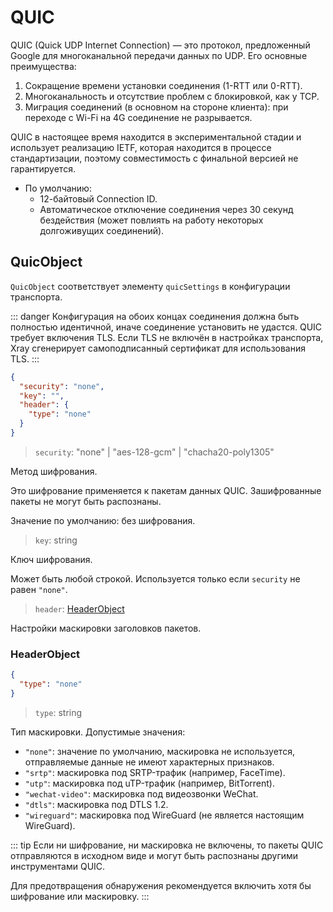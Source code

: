 # QUIC

QUIC (Quick UDP Internet Connection) — это протокол, предложенный Google для многоканальной передачи данных по UDP. Его основные преимущества:

1. Сокращение времени установки соединения (1-RTT или 0-RTT).
2. Многоканальность и отсутствие проблем с блокировкой, как у TCP.
3. Миграция соединений (в основном на стороне клиента): при переходе с Wi-Fi на 4G соединение не разрывается.

QUIC в настоящее время находится в экспериментальной стадии и использует реализацию IETF, которая находится в процессе стандартизации, поэтому совместимость с финальной версией не гарантируется.

- По умолчанию:
  - 12-байтовый Connection ID.
  - Автоматическое отключение соединения через 30 секунд бездействия (может повлиять на работу некоторых долгоживущих соединений).

## QuicObject

`QuicObject` соответствует элементу `quicSettings` в конфигурации транспорта.

::: danger
Конфигурация на обоих концах соединения должна быть полностью идентичной, иначе соединение установить не удастся.
QUIC требует включения TLS. Если TLS не включён в настройках транспорта, Xray сгенерирует самоподписанный сертификат для использования TLS.
:::

```json
{
  "security": "none",
  "key": "",
  "header": {
    "type": "none"
  }
}
```

> `security`: "none" | "aes-128-gcm" | "chacha20-poly1305"

Метод шифрования.

Это шифрование применяется к пакетам данных QUIC. Зашифрованные пакеты не могут быть распознаны.

Значение по умолчанию: без шифрования.

> `key`: string

Ключ шифрования.

Может быть любой строкой. Используется только если `security` не равен `"none"`.

> `header`: [HeaderObject](#headerobject)

Настройки маскировки заголовков пакетов.

### HeaderObject

```json
{
  "type": "none"
}
```

> `type`: string

Тип маскировки. Допустимые значения:

- `"none"`: значение по умолчанию, маскировка не используется, отправляемые данные не имеют характерных признаков.
- `"srtp"`: маскировка под SRTP-трафик (например, FaceTime).
- `"utp"`: маскировка под uTP-трафик (например, BitTorrent).
- `"wechat-video"`: маскировка под видеозвонки WeChat.
- `"dtls"`: маскировка под DTLS 1.2.
- `"wireguard"`: маскировка под WireGuard (не является настоящим WireGuard).

::: tip
Если ни шифрование, ни маскировка не включены, то пакеты QUIC отправляются в исходном виде и могут быть распознаны другими инструментами QUIC.

Для предотвращения обнаружения рекомендуется включить хотя бы шифрование или маскировку.
:::
